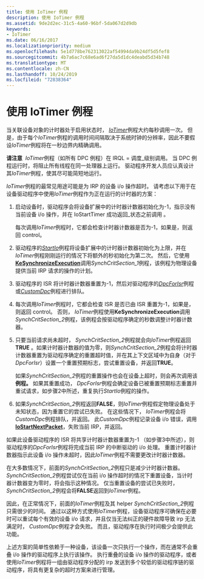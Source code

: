 ```yaml
---
title: 使用 IoTimer 例程
description: 使用 IoTimer 例程
ms.assetid: 9de2d2ec-31c5-4a60-96bf-5da067d2d9db
keywords:
- IoTimer
ms.date: 06/16/2017
ms.localizationpriority: medium
ms.openlocfilehash: 5e1d778be762313022af54994da9b24df5d5fef8
ms.sourcegitcommit: 4b7a6ac7c68e6ad6f27da5d1dc4deabd5d34b748
ms.translationtype: MT
ms.contentlocale: zh-CN
ms.lasthandoff: 10/24/2019
ms.locfileid: "72838364"
---
```

# <a name="using-an-iotimer-routine"></a>使用 IoTimer 例程





当关联设备对象的计时器处于启用状态时， [*IoTimer*](https://docs.microsoft.com/windows-hardware/drivers/ddi/wdm/nc-wdm-io_timer_routine)例程大约每秒调用一次。 但是，由于每个*IoTimer*例程的调用时间间隔取决于系统时钟的分辨率，因此不要假设*IoTimer*例程将在一秒边界内精确调用。

**请注意**  *IoTimer*例程（如所有 DPC 例程）在 IRQL = 调度\_级别调用。 当 DPC 例程运行时，将阻止所有线程在同一处理器上运行。 驱动程序开发人员应认真设计其*IoTimer*例程，使其尽可能简短地运行。

 

*IoTimer*例程的最常见用途可能是为 IRP 的设备 i/o 操作超时。 请考虑以下用于在设备驱动程序中使用*IoTimer*例程作为正在运行的计时器的方案：

1.  启动设备时，驱动程序会将设备扩展中的计时器计数器初始化为-1，指示没有当前设备 i/o 操作，并在 IoStartTimer 成功返回\_状态之前调用[](https://docs.microsoft.com/windows-hardware/drivers/ddi/ntifs/nf-ntifs-iostarttimer) 。

    每次调用*IoTimer*例程时，它都会检查计时器计数器是否为-1，如果是，则返回 control。

2.  驱动程序的[*StartIo*](https://docs.microsoft.com/windows-hardware/drivers/ddi/wdm/nc-wdm-driver_startio)例程将设备扩展中的计时器计数器初始化为上限，并在*IoTimer*例程刚刚运行的情况下将额外的秒初始化为第二次。 然后，它使用[**KeSynchronizeExecution**](https://docs.microsoft.com/windows-hardware/drivers/ddi/wdm/nf-wdm-kesynchronizeexecution)调用*SynchCritSection\_1*例程，该例程为物理设备提供当前 IRP 请求的操作的计划。

3.  驱动程序的 ISR 将计时器计数器重置为-1，然后对驱动程序的[*DpcForIsr*](https://docs.microsoft.com/windows-hardware/drivers/ddi/wdm/nc-wdm-io_dpc_routine)例程或[*CustomDpc*](https://docs.microsoft.com/windows-hardware/drivers/ddi/wdm/nc-wdm-kdeferred_routine)例程进行排队。

4.  每次调用*IoTimer*例程时，它都会检查 ISR 是否已由 ISR 重置为-1，如果是，则返回 control。 否则， *IoTimer*例程使用**KeSynchronizeExecution**调用*SynchCritSection\_2*例程，该例程会按驱动程序确定的秒数调整计时器计数器。

5.  只要当前请求尚未超时， *SynchCritSection\_2*例程就会向*IoTimer*例程返回**TRUE** 。如果计时器计数器的值为零，则*SynchCritSection\_2*例程会将计时器计数器重置为驱动程序确定的重置超时值，并在其上下文区域中为自身（对于*DpcForIsr*）设置一个重置预期标志，尝试重置设备，并返回**TRUE**。

    如果*SynchCritSection\_2*例程的重置操作也会在设备上超时，则会再次调用该**例程。** 如果其重置成功， *DpcForIsr*例程会确定设备已被重置预期标志重置并重试请求，如步骤2中所述，重复执行*StartIo*例程的操作。

6.  如果*SynchCritSection\_2*例程返回**FALSE**，则*IoTimer*例程假定物理设备处于未知状态，因为重置它的尝试已失败。 在这些情况下， *IoTimer*例程会将*CustomDpc*例程排队，并返回。 此*CustomDpc*例程记录设备 i/o 错误，调用[**IoStartNextPacket**](https://docs.microsoft.com/windows-hardware/drivers/ddi/ntifs/nf-ntifs-iostartnextpacket)，失败当前 IRP，并返回。

如果此设备驱动程序的 ISR 将共享计时器计数器重置为-1 （如步骤3中所述），则驱动程序的*DpcForIsr*例程将完成当前 IRP 的中断驱动的 i/o 处理。 重置计时器计数器指示此设备 i/o 操作未超时，因此*IoTimer*例程不需要更改计时器计数器。

在大多数情况下，前面的*SynchCritSection\_2*例程只是减少计时器计数器。 *SynchCritSection\_2*例程尝试仅在当前 i/o 操作超时的情况下重置设备，当计时器计数器变为零时，将会指示这种情况。 仅当重置设备的尝试已失败时， *SynchCritSection\_2*例程会将**FALSE**返回到*IoTimer*例程。

因此，在正常情况下，前面的*IoTimer*例程及其 helper *SynchCritSection\_2*例程只需很少的时间。 通过以这种方式使用*IoTimer*例程，设备驱动程序可确保在必要时可以重试每个有效的设备 i/o 请求，并且仅当无法纠正的硬件故障导致 irp 无法满足时， *CustomDpc*例程才会失败。 而且，驱动程序在执行时间极少会提供此功能。

上述方案的简单性依赖于一种设备，该设备一次只执行一个操作，而在通常不会重叠 i/o 操作的驱动程序上执行该操作。 执行重叠的设备 i/o 操作的驱动程序，或者使用*IoTimer*例程将一组由驱动程序分配的 irp 发送到多个较低的驱动程序链的驱动程序，将具有更复杂的超时方案来进行管理。

 

 





